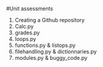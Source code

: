 #Unit assessments
1. Creating a Github repository
2. Calc.py
3. grades.py
4. loops.py
5. functions.py & listops.py
6. filehandling.py & dictionnaries.py
7. modules.py & buggy_code.py 
